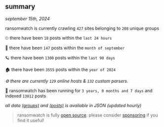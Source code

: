 
## summary
_september 15th, 2024_

ransomwatch is currently crawling `427` sites belonging to `208` unique groups

⏲ there have been `18` posts within the `last 24 hours`

🦈 there have been `147` posts within the `month of september`

🪐 there have been `1300` posts within the `last 90 days`

🏚 there have been `3555` posts within the `year of 2024`

_⚙️ there are currently `129` online hosts & `132` custom parsers._

🦕 ransomwatch has been running for `3 years, 0 months and 7 days` and indexed `13012` posts

_all data  [(groups)](http://ransomwhat.telemetry.ltd/groups) and [(posts)](http://ransomwhat.telemetry.ltd/posts) is available in JSON (updated hourly)_

> ransomwatch is fully [open source](https://github.com/joshhighet/ransomwatch#ransomwatch--). please consider [sponsoring](https://github.com/sponsors/joshhighet) if you find it useful!
